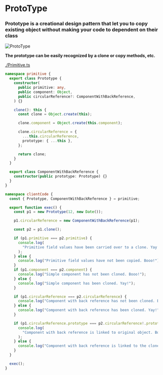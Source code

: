 # ProtoType

### Prototype is a creational design pattern that let you to copy existing object without making your code to dependent on their class

![ProtoType](https://refactoring.guru/images/patterns/content/prototype/prototype.png)

**The prototype can be easily recognized by a clone or copy methods, etc.**

[./Primitive.ts](./Primitive.ts)

```ts
namespace primitive {
  export class Prototype {
    constructor(
      public primitive: any,
      public component: Object,
      public circularReference?: ComponentWithBackReference,
    ) {}

    clone(): this {
      const clone = Object.create(this);

      clone.component = Object.create(this.component);

      clone.circularReference = {
        ...this.circularReference,
        prototype: { ...this },
      };

      return clone;
    }
  }

  export class ComponentWithBackReference {
    constructor(public prototype: Prototype) {}
  }
}

namespace clientCode {
  const { Prototype, ComponentWithBackReference } = primitive;

  export function exec() {
    const p1 = new Prototype(12, new Date());

    p1.circularReference = new ComponentWithBackReference(p1);

    const p2 = p1.clone();

    if (p1.primitive === p2.primitive) {
      console.log(
        "Primitive field values have been carried over to a clone. Yay!",
      );
    } else {
      console.log("Primitive field values have not been copied. Booo!");
    }
    if (p1.component === p2.component) {
      console.log("Simple component has not been cloned. Booo!");
    } else {
      console.log("Simple component has been cloned. Yay!");
    }

    if (p1.circularReference === p2.circularReference) {
      console.log("Component with back reference has not been cloned. Booo!");
    } else {
      console.log("Component with back reference has been cloned. Yay!");
    }

    if (p1.circularReference.prototype === p2.circularReference!.prototype) {
      console.log(
        "Component with back reference is linked to original object. Booo!",
      );
    } else {
      console.log("Component with back reference is linked to the clone. Yay!");
    }
  }

  exec();
}
```

